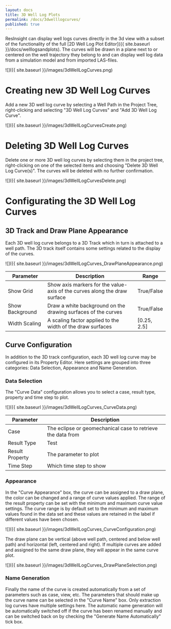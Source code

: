 ```yaml
---
layout: docs
title: 3D Well Log Plots
permalink: /docs/3dwelllogcurves/
published: true
---
```


ResInsight can display well logs curves directly in the 3d view with a subset of the functionality of the full [2D Well Log Plot Editor]({{ site.baseurl }}/docs/welllogsandplots). The curves will be drawn in a plane next to or centered on the well trajectory they belong to and can display well log data from a simulation model and from imported LAS-files.

![]({{ site.baseurl }}/images/3dWellLogCurves.png)

# Creating new 3D Well Log Curves
Add a new 3D well log curve by selecting a Well Path in the Project Tree, right-clicking and selecting "3D Well Log Curves" and "Add 3D Well Log Curve".

![]({{ site.baseurl }}/images/3dWellLogCurvesCreate.png)

# Deleting 3D Well Log Curves
Delete one or more 3D well log curves by selecting them in the project tree, right-clicking on one of the selected items and choosing "Delete 3D Well Log Curve(s)". The curves will be deleted with no further confirmation.

![]({{ site.baseurl }}/images/3dWellLogCurvesDelete.png)

# Configurating the 3D Well Log Curves

## 3D Track and Draw Plane Appearance
Each 3D well log curve belongs to a 3D Track which in turn is attached to a well path. The 3D track itself contains some settings related to the display of the curves.

![]({{ site.baseurl }}/images/3dWellLogCurves_DrawPlaneAppearance.png)

| Parameter      | Description                                                                | Range       |
|----------------|----------------------------------------------------------------------------|-------------|
| Show Grid      | Show axis markers for the value-axis of the curves along the draw surface  | True/False  |
| Show Background| Draw a white background on the drawing surfaces of the curves              | True/False  |
| Width Scaling  | A scaling factor applied to the width of the draw surfaces                 | [0.25, 2.5] | 

## Curve Configuration
In addition to the 3D track configuration, each 3D well log curve may be configured in its Property Editor. Here settings are grouped into three categories: Data Selection, Appearance and Name Generation.

### Data Selection
The "Curve Data" configuration allows you to select a case, result type, property and time step to plot.

![]({{ site.baseurl }}/images/3dWellLogCurves_CurveData.png)

| Parameter      | Description                                                                |
|----------------|----------------------------------------------------------------------------|
| Case           | The eclipse or geomechanical case to retrieve the data from                |
| Result Type    | Test                                                                       |
| Result Property| The parameter to plot                                                      |
| Time Step      | Which time step to show                                                    |

### Appearance
In the "Curve Appearance" box, the curve can be assigned to a draw plane, the color can be changed and a range of curve values applied. The range of the result property can be set with the minimum and maximum curve value settings. The curve range is by default set to the minimum and maximum values found in the data set and these values are retained in the label if different values have been chosen.

![]({{ site.baseurl }}/images/3dWellLogCurves_CurveConfiguration.png)

The draw plane can be vertical (above well path, centered and below well path) and horizontal (left, centered and right). If multiple curves are added and assigned to the same draw plane, they will appear in the same curve plot.

![]({{ site.baseurl }}/images/3dWellLogCurves_DrawPlaneSelection.png)

### Name Generation
Finally the name of the curve is created automatically from a set of parameters such as case, view, etc. The parameters that should make up the curve name can be selected in the "Curve Name" box. Only extraction log curves have multiple settings here. The automatic name generation will be automatically switched off if the curve has been renamed manually and can be switched back on by checking the "Generate Name Automatically" tick box.
